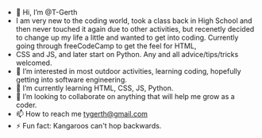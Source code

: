 - 👋 Hi, I’m @T-Gerth
- I am very new to the coding world, took a class back in High School and then never touched it again due to other activities, but recenetly decided to change up my life a little and wanted to get into coding. Currently going through freeCodeCamp to get the feel for HTML,
-  CSS and JS, and later start on Python. Any and all advice/tips/tricks welcomed.
- 👀 I’m interested in most outdoor activities, learning coding, hopefully getting into software engineering.
- 🌱 I’m currently learning HTML, CSS, JS, Python.
- 💞️ I’m looking to collaborate on anything that will help me grow as a coder. 
- 📫 How to reach me tygerth@gmail.com
- ⚡ Fun fact: Kangaroos can't hop backwards.

<!---
T-Gerth/T-Gerth is a ✨ special ✨ repository because its `README.md` (this file) appears on your GitHub profile.
You can click the Preview link to take a look at your changes.
--->
